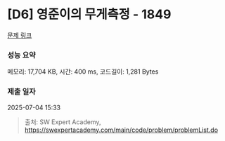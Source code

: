 # [D6] 영준이의 무게측정 - 1849 

[문제 링크](https://swexpertacademy.com/main/code/problem/problemDetail.do?contestProbId=AV5LeQJqDpwDFAXc) 

### 성능 요약

메모리: 17,704 KB, 시간: 400 ms, 코드길이: 1,281 Bytes

### 제출 일자

2025-07-04 15:33



> 출처: SW Expert Academy, https://swexpertacademy.com/main/code/problem/problemList.do